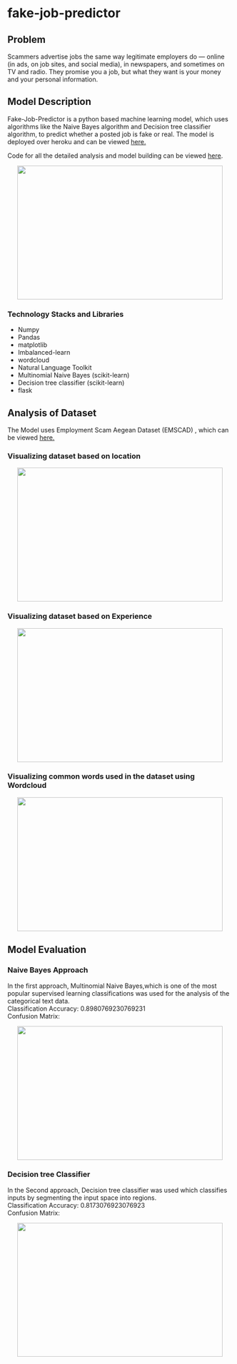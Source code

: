 # fake-job-predictor
## Problem
Scammers advertise jobs the same way legitimate employers do — online (in ads, on job sites, and social media), in newspapers, and sometimes on TV and radio. They promise you a job, but what they want is your money and your personal information.

## Model Description 
Fake-Job-Predictor is a python based machine learning model, which uses algorithms like the Naive Bayes algorithm and Decision tree classifier algorithm, to predict whether a posted job is fake or real. The model is deployed over heroku and can be viewed [here.](https://fake-job-prediction.herokuapp.com/)

Code for all the detailed analysis and model building can be viewed [here](Fake_job_predictor.ipynb).

<p align="center">
  <img width="460" height="300" src="Images/image1.PNG">
</p>

### Technology Stacks and Libraries

* Numpy
* Pandas
* matplotlib
* Imbalanced-learn
* wordcloud
* Natural Language Toolkit
* Multinomial Naive Bayes (scikit-learn)
* Decision tree classifier (scikit-learn)
* flask

## Analysis of Dataset
The Model uses Employment Scam Aegean Dataset (EMSCAD) , which can be viewed [here.](https://www.kaggle.com/amruthjithrajvr/recruitment-scam)

### Visualizing dataset based on location 

<p align="center">
  <img width="460" height="300" src="Images/image2.PNG">
</p>

### Visualizing dataset based on Experience

<p align="center">
  <img width="460" height="300" src="Images/image3.PNG">
</p>

### Visualizing common words used in the dataset using Wordcloud

<p align="center">
  <img width="460" height="300" src="Images/image4.PNG">
</p>

## Model Evaluation 

### Naive Bayes Approach 
In the first approach, Multinomial Naive Bayes,which is one of the most popular supervised learning classifications was used for the analysis of the categorical text data. <br>
Classification Accuracy: 0.8980769230769231 <br>
Confusion Matrix:
<p align="center">
  <img width="460" height="300" src="Images/image5.PNG">
</p>

### Decision tree Classifier
In the Second approach, Decision tree classifier was used which classifies inputs by segmenting the input space into regions. <br>
Classification Accuracy: 0.8173076923076923 <br>
Confusion Matrix:
<p align="center">
  <img width="460" height="300" src="Images/image6.PNG">
</p>

